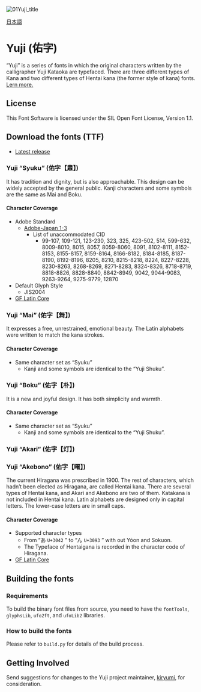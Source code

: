 ![01Yuji_title](https://user-images.githubusercontent.com/57783612/78629155-2dcb0800-78d1-11ea-8f96-867eaab4d39f.png)

[日本語](https://github.com/Kinutafontfactory/Yuji/blob/master/README-JP.md)

# Yuji (佑字)

“Yuji” is a series of fonts in which the original characters written by the calligrapher Yuji Kataoka are typefaced. There are three different types of Kana and two different types of Hentai kana (the former style of kana) fonts. [Lern more.](https://github.com/Kinutafontfactory/Yuji/blob/master/documentation/documentation.pdf)

## License

This Font Software is licensed under the SIL Open Font License, Version 1.1.


## Download the fonts (TTF)

* [Latest release](https://github.com/Kinutafontfactory/Yuji/tree/master/fonts/ttf)

### Yuji “Syuku” (佑字【肅】)

It has tradition and dignity, but is also approachable. This design can be widely accepted by the general public. Kanji characters and some symbols are the same as Mai and Boku.

#### Character Coverage

 - Adobe Standard
   - [Adobe-Japan 1-3](https://github.com/adobe-type-tools/Adobe-Japan1)
     - List of unaccommodated CID
         - 99-107, 109-121, 123-230, 323, 325, 423-502, 514, 599-632, 8009-8010, 8015, 8057, 8059-8060, 8091, 8102-8111, 8152-8153, 8155-8157, 8159-8164, 8166-8182, 8184-8185, 8187-8190, 8192-8196, 8205, 8210, 8215-8218, 8224, 8227-8228, 8230-8263, 8268-8269, 8271-8283, 8324-8326, 8718-8719, 8818-8826, 8828-8840, 8842-8949, 9042, 9044-9083, 9263-9264, 9275-9779, 12870
 - Default Glyph Style
   - JIS2004
 - [GF Latin Core](https://github.com/googlefonts/gftools/tree/main/Lib/gftools/encodings/GF%20Glyph%20Sets#gf-latin-core)

### Yuji “Mai” (佑字【舞】)

It expresses a free, unrestrained, emotional beauty. The Latin alphabets were written to match the kana strokes.

#### Character Coverage

 - Same character set as “Syuku”
   - Kanji and some symbols are identical to the “Yuji Shuku”.

### Yuji “Boku” (佑字【朴】)

It is a new and joyful design. It has both simplicity and warmth.

#### Character Coverage

 - Same character set as “Syuku”
   - Kanji and some symbols are identical to the “Yuji Shuku”.

### Yuji “Akari” (佑字【灯】)
### Yuji “Akebono” (佑字【曙】)

The current Hiragana was prescribed in 1900. The rest of characters, which hadn’t been elected as Hiragana, are called Hentai kana. There are several types of Hentai kana, and Akari and Akebono are two of them. Katakana is not included in Hentai kana. Latin alphabets are designed only in capital letters. The lower-case letters are in small caps.

#### Character Coverage

 - Supported character types
   - From “あ `U+3042` ” to “ん `U+3093` ” with out Yōon and Sokuon.
   - The Typeface of Hentaigana is recorded in the character code of Hiragana.
 - [GF Latin Core](https://github.com/googlefonts/gftools/tree/main/Lib/gftools/encodings/GF%20Glyph%20Sets#gf-latin-core) 

## Building the fonts

### Requirements

To build the binary font files from source, you need to have the `fontTools`, `glyphsLib`, `ufo2ft`, and `ufoLib2` libraries.

### How to build the fonts

Please refer to `build.py` for details of the build process.

## Getting Involved

Send suggestions for changes to the Yuji project maintainer, [kiryumi](mailto:kinutaff@moji-sekkei.jp?subject=[GitHub]%20Yuji), for consideration.
